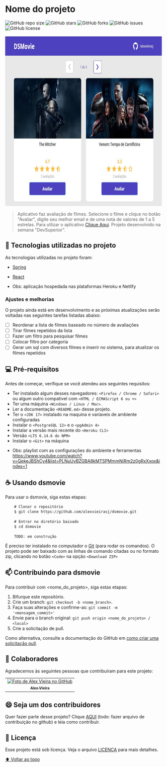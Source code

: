 # Nome do projeto

<!---Esses são exemplos. Veja https://shields.io para outras pessoas ou para personalizar este conjunto de escudos. Você pode querer incluir dependências, status do projeto e informações de licença aqui--->

![GitHub repo size](https://img.shields.io/github/repo-size/alexvieirasj/dsmovie?style=for-the-badge)
![GitHub stars](https://img.shields.io/github/stars/alexvieirasj/dsmovie?style=for-the-badge)
![GitHub forks](https://img.shields.io/github/forks/alexvieirasj/dsmovie?style=for-the-badge)
![GitHub issues](https://img.shields.io/github/issues/alexvieirasj/dsmovie?style=for-the-badge)
![GitHub license](https://img.shields.io/github/license/alexvieirasj/dsmovie?style=for-the-badge)

<img alt="Tela DS Movie" src="./ds-movie.JPG" height="550">

> Aplicativo faz avaliação de filmes. Selecione o filme e clique no botão "Avaliar", digite seu melhor email e de uma nota de valores de 1 a 5 estrelas. Para utlizar o aplicativo [Clique Aqui](https://alex-jsv-dsmovie.netlify.app/). Projeto desenvolvido na semana "DevSuperior".

## :rocket: Tecnologias utilizadas no projeto

As tecnologias utilizadas no projeto foram:

- [Spring](https://spring.io/projects)
- [React](https://reactjs.org/docs/getting-started.html)

- Obs: aplicação hospedada nas plataformas Heroku e Netlify

### Ajustes e melhorias

O projeto ainda está em desenvolvimento e as próximas atualizações serão voltadas nas seguintes tarefas listadas abaixo:

- [ ] Reordenar a lista de filmes baseado no número de avaliações
- [ ] Tirar filmes repetidos da lista
- [ ] Fazer um filtro para pesquisar filmes
- [ ] Colocar filtro por categoria
- [ ] Gerar um sql com diversos filmes e inserir no sistema, para atualizar os filmes repetidos

## 💻 Pré-requisitos

Antes de começar, verifique se você atendeu aos seguintes requisitos:
<!---Estes são apenas requisitos de exemplo. Adicionar, duplicar ou remover conforme necessário--->
* Ter instalado algum desses navegadores: `<Firefox / Chrome / Safari>` ou algum outro compativel com `<HTML / ECMAScript 6 ou +>`
* Ter uma máquina `<Windows / Linux / Mac>`.
* Ler a documentação `<README.md>` desse projeto.
* Ter o `<JDK 17>` instalado na maquina e variaveis de ambiente configuradas 
* Instalar o `<PostgreSQL 12>` e o `<pgAdmin 4>`
* Instalar a versão mais recente do `<Heroku CLI>`
* Versão `<LTS 6.14.6 do NPM>`
* Instalar o `<Git>` na máquina

- Obs: playlist com as configurações do ambiente e ferramentas https://www.youtube.com/watch?v=QekeJBShCy4&list=PLNuUvBZGBA8kMTSPMmmNiRm2z0gRxXxox&index=1

## ☕ Usando dsmovie

Para usar o dsmovie, siga estas etapas:

```
    # Clonar o repositório
    $ git clone https://github.com/alexvieirasj/dsmovie.git

    # Entrar no diretório baixado
    $ cd dsmovie
    
    TODO: em construção
```

É preciso ter instalado no computador o [Git](https://git-scm.com) (para rodar os comandos). O projeto pode ser baixado com as linhas de comando citadas ou no formato zip, clicando no botão `<Code>` na opção `<Download ZIP>`

## 📫 Contribuindo para dsmovie
<!---Se o seu README for longo ou se você tiver algum processo ou etapas específicas que deseja que os contribuidores sigam, considere a criação de um arquivo CONTRIBUTING.md separado--->
Para contribuir com <nome_do_projeto>, siga estas etapas:

1. Bifurque este repositório.
2. Crie um branch: `git checkout -b <nome_branch>`.
3. Faça suas alterações e confirme-as: `git commit -m '<mensagem_commit>'`
4. Envie para o branch original: `git push origin <nome_do_projeto> / <local>`
5. Crie a solicitação de pull.

Como alternativa, consulte a documentação do GitHub em [como criar uma solicitação pull](https://help.github.com/en/github/collaborating-with-issues-and-pull-requests/creating-a-pull-request).

## 🤝 Colaboradores

Agradecemos às seguintes pessoas que contribuíram para este projeto:

<table>
  <tr>
    <td align="center">
      <a href="#">
        <img src="https://avatars.githubusercontent.com/u/23263907" width="100px;" alt="Foto de Alex Vieira no GitHub"/><br>
        <sub>
          <b>Alex Vieira</b>
        </sub>
      </a>
    </td>
  </tr>
</table>


## 😄 Seja um dos contribuidores<br>

Quer fazer parte desse projeto? Clique [AQUI](CONTRIBUTING.md) (todo: fazer arquivo de contribuição no github) e leia como contribuir.

## 📝 Licença

Esse projeto está sob licença. Veja o arquivo [LICENÇA](https://github.com/alexvieirasj/weather-application/blob/main/LICENSE) para mais detalhes.

[⬆ Voltar ao topo](#weather-application)<br>
